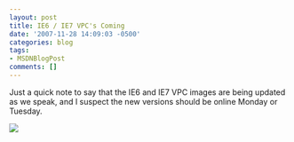 ```yaml
---
layout: post
title: IE6 / IE7 VPC's Coming
date: '2007-11-28 14:09:03 -0500'
categories: blog
tags:
- MSDNBlogPost
comments: []
---
```


Just a quick note to say that the IE6 and IE7 VPC images are being updated as we speak, and I suspect the new versions should be online Monday or Tuesday.

![](http://blogs.msdn.com/aggbug.aspx?PostID=6582896)